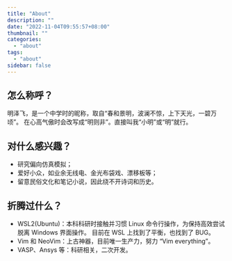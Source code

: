 ```yaml
---
title: "About"
description: ""
date: "2022-11-04T09:55:57+08:00"
thumbnail: ""
categories:
  - "about"
tags:
  - "about"
sidebar: false
---
```


## 怎么称呼？

明泽飞，是一个中学时的昵称，取自“春和景明，波澜不惊，上下天光，一碧万顷”。
在心高气傲时会改写成“明则非”。直接叫我“小明”或“明”就行。

## 对什么感兴趣？

- 研究偏向仿真模拟；
- 爱好小众，如业余无线电、金光布袋戏、漂移板等；
- 留意民俗文化和笔记小说，因此绕不开诗词和历史。

## 折腾过什么？

- WSL2(Ubuntu)：本科科研时接触并习惯 Linux 命令行操作，为保持高效尝试脱离 Windows 界面操作。
  目前在 WSL 上找到了平衡，也找到了 BUG。
- Vim 和 NeoVim：上古神器，目前唯一生产力，努力 “Vim everything”。
- VASP、Ansys 等：科研相关，二次开发。

